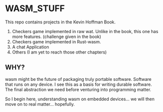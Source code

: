 # WASM_STUFF

This repo contains projects in the Kevin Hoffman Book.  
1. Checkers game implemented in raw wat. Unlike in the book, this one has more features. (challenge given in the book)
2. Checkers game implemented in Rust-wasm.
3. A chat Application
4. Others (I am yet to reach those other chapters)

## WHY?
wasm might be the future of packaging truly portable software. Software that runs on any device. I see this as a basis for writing durable software.  
The final abstraction we need before venturing into programming matter.  

So I begin here, understanding wasm on embedded devices... we will then move on to real matter... hopefully.

